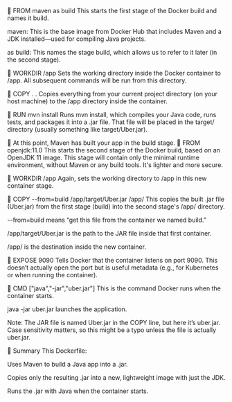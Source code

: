 🔹 FROM maven as build
This starts the first stage of the Docker build and names it build.

maven: This is the base image from Docker Hub that includes Maven and a JDK installed—used for compiling Java projects.

as build: This names the stage build, which allows us to refer to it later (in the second stage).

🔹 WORKDIR /app
Sets the working directory inside the Docker container to /app. All subsequent commands will be run from this directory.

🔹 COPY . .
Copies everything from your current project directory (on your host machine) to the /app directory inside the container.

🔹 RUN mvn install
Runs mvn install, which compiles your Java code, runs tests, and packages it into a .jar file. That file will be placed in the target/ directory (usually something like target/Uber.jar).

🧱 At this point, Maven has built your app in the build stage.
🔹 FROM openjdk:11.0
This starts the second stage of the Docker build, based on an OpenJDK 11 image. This stage will contain only the minimal runtime environment, without Maven or any build tools. It's lighter and more secure.

🔹 WORKDIR /app
Again, sets the working directory to /app in this new container stage.

🔹 COPY --from=build /app/target/Uber.jar /app/
This copies the built .jar file (Uber.jar) from the first stage (build) into the second stage's /app/ directory.

--from=build means “get this file from the container we named build.”

/app/target/Uber.jar is the path to the JAR file inside that first container.

/app/ is the destination inside the new container.

🔹 EXPOSE 9090
Tells Docker that the container listens on port 9090. This doesn’t actually open the port but is useful metadata (e.g., for Kubernetes or when running the container).

🔹 CMD ["java","-jar","uber.jar"]
This is the command Docker runs when the container starts.

java -jar uber.jar launches the application.

Note: The JAR file is named Uber.jar in the COPY line, but here it’s uber.jar. Case sensitivity matters, so this might be a typo unless the file is actually uber.jar.

🧾 Summary
This Dockerfile:

Uses Maven to build a Java app into a .jar.

Copies only the resulting .jar into a new, lightweight image with just the JDK.

Runs the .jar with Java when the container starts.
